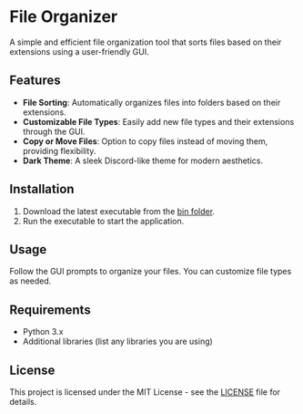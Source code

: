 # File Organizer

A simple and efficient file organization tool that sorts files based on their extensions using a user-friendly GUI.

## Features

- **File Sorting**: Automatically organizes files into folders based on their extensions.
- **Customizable File Types**: Easily add new file types and their extensions through the GUI.
- **Copy or Move Files**: Option to copy files instead of moving them, providing flexibility.
- **Dark Theme**: A sleek Discord-like theme for modern aesthetics.

## Installation

1. Download the latest executable from the [bin folder](bin/your_executable.exe).
2. Run the executable to start the application.

## Usage

Follow the GUI prompts to organize your files. You can customize file types as needed.

## Requirements

- Python 3.x
- Additional libraries (list any libraries you are using)

## License

This project is licensed under the MIT License - see the [LICENSE](LICENSE) file for details.

